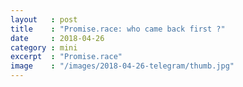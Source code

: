 ```yaml
---
layout   : post
title    : "Promise.race: who came back first ?"
date     : 2018-04-26
category : mini
excerpt  : "Promise.race"
image    : "/images/2018-04-26-telegram/thumb.jpg"
---
```

